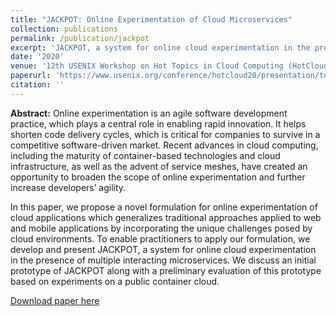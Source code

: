 ```yaml
---
title: "JACKPOT: Online Experimentation of Cloud Microservices"
collection: publications
permalink: /publication/jackpot
excerpt: 'JACKPOT, a system for online cloud experimentation in the presence of multiple interacting microservices.'
date: '2020'
venue: '12th USENIX Workshop on Hot Topics in Cloud Computing (HotCloud 20)'
paperurl: 'https://www.usenix.org/conference/hotcloud20/presentation/toslali'
citation: ''
---
```

**Abstract:**
Online experimentation is an agile software development practice, which plays a central role in enabling rapid innovation. It helps shorten code delivery cycles, which is critical for companies to survive in a competitive software-driven market. Recent advances in cloud computing, including the maturity of container-based technologies and cloud infrastructure, as well as the advent of service meshes, have created an opportunity to broaden the scope of online experimentation and further increase developers’ agility.

In this paper, we propose a novel formulation for online experimentation of cloud applications which generalizes traditional approaches applied to web and mobile applications by incorporating the unique challenges posed by cloud environments. To enable practitioners to apply our formulation, we develop and present JACKPOT, a system for online cloud experimentation in the presence of multiple interacting microservices. We discuss an initial prototype of JACKPOT along with a preliminary evaluation of this prototype based on experiments on a public container cloud.

[Download paper here](https://www.usenix.org/system/files/hotcloud20_paper_toslali.pdf)
